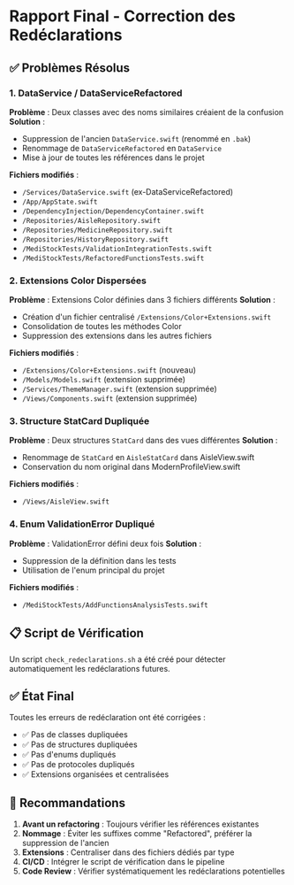 # Rapport Final - Correction des Redéclarations

## ✅ Problèmes Résolus

### 1. DataService / DataServiceRefactored
**Problème** : Deux classes avec des noms similaires créaient de la confusion
**Solution** : 
- Suppression de l'ancien `DataService.swift` (renommé en `.bak`)
- Renommage de `DataServiceRefactored` en `DataService`
- Mise à jour de toutes les références dans le projet

**Fichiers modifiés** :
- `/Services/DataService.swift` (ex-DataServiceRefactored)
- `/App/AppState.swift`
- `/DependencyInjection/DependencyContainer.swift`
- `/Repositories/AisleRepository.swift`
- `/Repositories/MedicineRepository.swift`
- `/Repositories/HistoryRepository.swift`
- `/MediStockTests/ValidationIntegrationTests.swift`
- `/MediStockTests/RefactoredFunctionsTests.swift`

### 2. Extensions Color Dispersées
**Problème** : Extensions Color définies dans 3 fichiers différents
**Solution** :
- Création d'un fichier centralisé `/Extensions/Color+Extensions.swift`
- Consolidation de toutes les méthodes Color
- Suppression des extensions dans les autres fichiers

**Fichiers modifiés** :
- `/Extensions/Color+Extensions.swift` (nouveau)
- `/Models/Models.swift` (extension supprimée)
- `/Services/ThemeManager.swift` (extension supprimée)
- `/Views/Components.swift` (extension supprimée)

### 3. Structure StatCard Dupliquée
**Problème** : Deux structures `StatCard` dans des vues différentes
**Solution** :
- Renommage de `StatCard` en `AisleStatCard` dans AisleView.swift
- Conservation du nom original dans ModernProfileView.swift

**Fichiers modifiés** :
- `/Views/AisleView.swift`

### 4. Enum ValidationError Dupliqué
**Problème** : ValidationError défini deux fois
**Solution** :
- Suppression de la définition dans les tests
- Utilisation de l'enum principal du projet

**Fichiers modifiés** :
- `/MediStockTests/AddFunctionsAnalysisTests.swift`

## 📋 Script de Vérification

Un script `check_redeclarations.sh` a été créé pour détecter automatiquement les redéclarations futures.

## ✅ État Final

Toutes les erreurs de redéclaration ont été corrigées :
- ✅ Pas de classes dupliquées
- ✅ Pas de structures dupliquées
- ✅ Pas d'enums dupliqués
- ✅ Pas de protocoles dupliqués
- ✅ Extensions organisées et centralisées

## 🔧 Recommandations

1. **Avant un refactoring** : Toujours vérifier les références existantes
2. **Nommage** : Éviter les suffixes comme "Refactored", préférer la suppression de l'ancien
3. **Extensions** : Centraliser dans des fichiers dédiés par type
4. **CI/CD** : Intégrer le script de vérification dans le pipeline
5. **Code Review** : Vérifier systématiquement les redéclarations potentielles